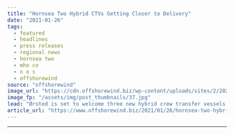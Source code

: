 ```yaml
---
title: "Hornsea Two Hybrid CTVs Getting Closer to Delivery"
date: "2021-01-26"
tags: 
  - featured
  - headlines
  - press releases
  - regional news
  - hornsea two
  - mho co
  - n o s
  - offshorewind
source: "offshorewind"
image_url: "https://cdn.offshorewind.biz/wp-content/uploads/sites/2/2021/01/26113011/Hornsea-Two-Hybrid-CTVs-Nearing-Delivery.jpg"
image_fp: "/assets/img/post_thumbnails/37.jpg"
lead: "Ørsted is set to welcome three new hybrid crew transfer vessels (CTVs) to assist"
article_url: "https://www.offshorewind.biz/2021/01/26/hornsea-two-hybrid-ctvs-getting-closer-to-delivery/"
---
```


---
